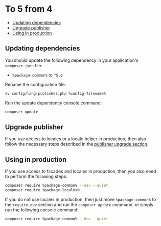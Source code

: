 # To 5 from 4

- [Updating dependencies](#updating-dependencies)
- [Upgrade publisher](#upgrade-publisher)
- [Using in production](#using-in-production)

## Updating dependencies

You should update the following dependency in your application's `composer.json` file:

- `%package-common%` to `^5.0`

Rename the configuration file:

```Bash
mv config/lang-publisher.php %config-filename%
```

Run the update dependency console command:

```Bash
composer update
```

## Upgrade publisher

If you use access to locales or a locale helper in production, then also follow the necessary steps described in
the [publisher upgrade section](upgrade-publisher-to-15-from-14.md#new-constants-namespace).

## Using in production

If you use access to facades and locales in production, then you also need to perform the following steps:

```Bash
composer require %package-common% --dev --quiet
composer require %package-locales%
```

If you do not use locales in production, then just move `%package-common%` to the `require-dev` section and run
the `composer update` command, or simply run the following console command:

```Bash
composer require %package-common% --dev --quiet
```

